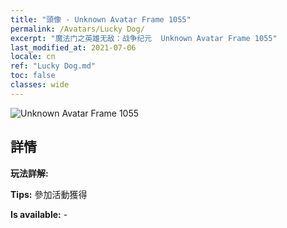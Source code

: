 ```yaml
---
title: "頭像 - Unknown Avatar Frame 1055"
permalink: /Avatars/Lucky Dog/
excerpt: "魔法门之英雄无敌：战争纪元  Unknown Avatar Frame 1055"
last_modified_at: 2021-07-06
locale: cn
ref: "Lucky Dog.md"
toc: false
classes: wide
---
```

 ![Unknown Avatar Frame 1055](/images/a/avatarFrame_55.png)

## 詳情

 **玩法詳解:**  

 **Tips:** 參加活動獲得 

 **Is available:**  - 

